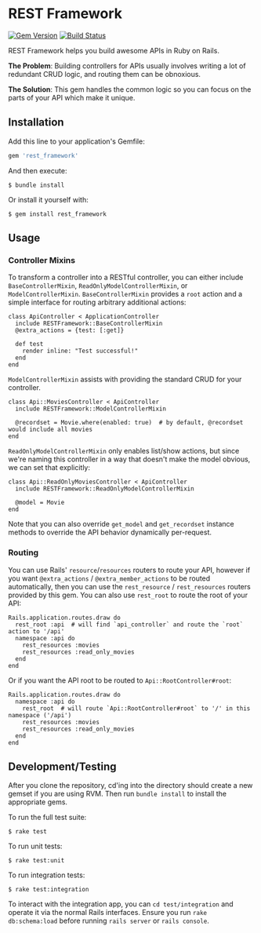 # REST Framework

[![Gem Version](https://badge.fury.io/rb/rest_framework.svg)](https://badge.fury.io/rb/rest_framework)
[![Build Status](https://travis-ci.org/gregschmit/rails-rest-framework.svg?branch=master)](https://travis-ci.org/gregschmit/rails-rest-framework)

REST Framework helps you build awesome APIs in Ruby on Rails.

**The Problem**: Building controllers for APIs usually involves writing a lot of redundant CRUD
logic, and routing them can be obnoxious.

**The Solution**: This gem handles the common logic so you can focus on the parts of your API which
make it unique.

## Installation

Add this line to your application's Gemfile:

```ruby
gem 'rest_framework'
```

And then execute:

    $ bundle install

Or install it yourself with:

    $ gem install rest_framework

## Usage

### Controller Mixins

To transform a controller into a RESTful controller, you can either include `BaseControllerMixin`,
`ReadOnlyModelControllerMixin`, or `ModelControllerMixin`. `BaseControllerMixin` provides a `root`
action and a simple interface for routing arbitrary additional actions:

```
class ApiController < ApplicationController
  include RESTFramework::BaseControllerMixin
  @extra_actions = {test: [:get]}

  def test
    render inline: "Test successful!"
  end
end
```

`ModelControllerMixin` assists with providing the standard CRUD for your controller.

```
class Api::MoviesController < ApiController
  include RESTFramework::ModelControllerMixin

  @recordset = Movie.where(enabled: true)  # by default, @recordset would include all movies
end
```

`ReadOnlyModelControllerMixin` only enables list/show actions, but since we're naming this
controller in a way that doesn't make the model obvious, we can set that explicitly:

```
class Api::ReadOnlyMoviesController < ApiController
  include RESTFramework::ReadOnlyModelControllerMixin

  @model = Movie
end
```

Note that you can also override `get_model` and `get_recordset` instance methods to override the API
behavior dynamically per-request.

### Routing

You can use Rails' `resource`/`resources` routers to route your API, however if you want
`@extra_actions` / `@extra_member_actions` to be routed automatically, then you can use the
`rest_resource` / `rest_resources` routers provided by this gem. You can also use `rest_root` to route
the root of your API:

```
Rails.application.routes.draw do
  rest_root :api  # will find `api_controller` and route the `root` action to '/api'
  namespace :api do
    rest_resources :movies
    rest_resources :read_only_movies
  end
end
```

Or if you want the API root to be routed to `Api::RootController#root`:

```
Rails.application.routes.draw do
  namespace :api do
    rest_root  # will route `Api::RootController#root` to '/' in this namespace ('/api')
    rest_resources :movies
    rest_resources :read_only_movies
  end
end
```

## Development/Testing

After you clone the repository, cd'ing into the directory should create a new gemset if you are
using RVM. Then run `bundle install` to install the appropriate gems.

To run the full test suite:

    $ rake test

To run unit tests:

    $ rake test:unit

To run integration tests:

    $ rake test:integration

To interact with the integration app, you can `cd test/integration` and operate it via the normal
Rails interfaces. Ensure you run `rake db:schema:load` before running `rails server` or
`rails console`.
